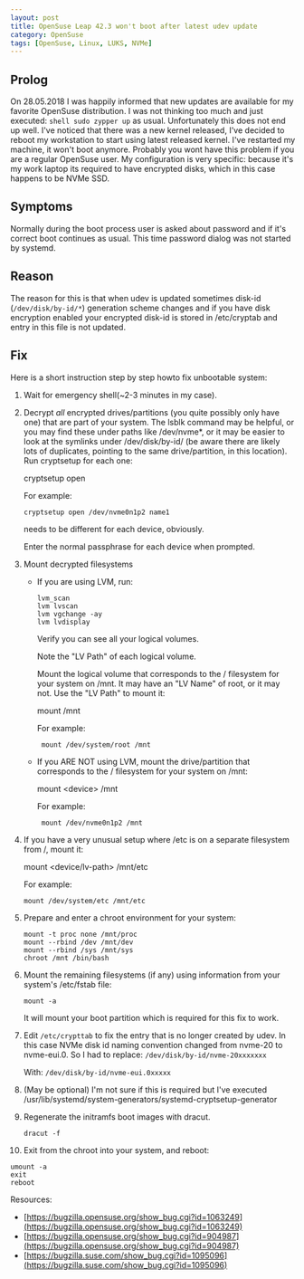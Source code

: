 ```yaml
---
layout: post
title: OpenSuse Leap 42.3 won't boot after latest udev update
category: OpenSuse
tags: [OpenSuse, Linux, LUKS, NVMe]
---
```


## Prolog 

On 28.05.2018 I was happily informed that new updates are available for my favorite
OpenSuse distribution. I was not thinking too much and just executed:
```shell sudo zypper up``` as usual. Unfortunately this does not end up well.
I've noticed that there was a new kernel released, I've decided to reboot my workstation
to start using latest released kernel.
I've restarted my machine, it won't boot anymore. Probably you wont 
have this problem if you are a regular OpenSuse user. My configuration is very specific: because it's 
my work laptop its required to have encrypted disks, which in this case happens to be NVMe SSD.


## Symptoms
Normally during the boot process user is asked about password and if it's correct boot continues as
usual. This time password dialog was not started by systemd.


## Reason

The reason for this is that when udev is updated sometimes disk-id (```/dev/disk/by-id/*```) generation scheme
changes and if you have disk encryption enabled your encrypted disk-id is stored in /etc/cryptab and entry
in this file is not updated. 


## Fix

Here is a short instruction step by step howto fix unbootable system:

1. Wait for emergency shell(~2-3 minutes in my case).

2. Decrypt *all* encrypted drives/partitions (you quite possibly only have one) that are part of your system. The lsblk command may be helpful, or you may find these under paths like /dev/nvme*, or it may be easier to look at the symlinks under /dev/disk/by-id/ (be aware there are likely lots of duplicates, pointing to the same drive/partition, in this location). Run cryptsetup for each one:

   cryptsetup open <device> <some-unique-name>

   For example:

   ```cryptsetup open /dev/nvme0n1p2 name1```

    <some-unique-name> needs to be different for each device, obviously. 

    Enter the normal passphrase for each device when prompted.

3. Mount decrypted filesystems
   * If you are using LVM, run:
     ```
     lvm_scan
     lvm lvscan
     lvm vgchange -ay
     lvm lvdisplay
     ```
     
     Verify you can see all your logical volumes.

     Note the "LV Path" of each logical volume.

     Mount the logical volume that corresponds to the / filesystem for your system on /mnt. It may have an "LV Name" of root, or it may not. Use the "LV Path" to mount it:

     mount <lv-path> /mnt

     For example:

     ```
      mount /dev/system/root /mnt
     ```

   * If you ARE NOT using LVM, mount the drive/partition that corresponds to the / filesystem for your system on /mnt:

     mount \<device\> /mnt

      For example:
     ```
      mount /dev/nvme0n1p2 /mnt
     ```
4. If you have a very unusual setup where /etc is on a separate filesystem from /, mount it:

   mount <device/lv-path> /mnt/etc

   For example:
   ```
   mount /dev/system/etc /mnt/etc
   ```
5. Prepare and enter a chroot environment for your system:
   ```
   mount -t proc none /mnt/proc
   mount --rbind /dev /mnt/dev
   mount --rbind /sys /mnt/sys
   chroot /mnt /bin/bash
   ```
6. Mount the remaining filesystems (if any) using information from your system's /etc/fstab file:

   ```
   mount -a
   ```
   It will mount your boot partition which is required for this fix to work.

7. Edit `/etc/crypttab` to fix the entry that is no longer created by udev. In this case NVMe disk id naming convention changed from nvme-20 to nvme-eui.0.
  So I had to replace:
  `/dev/disk/by-id/nvme-20xxxxxxx`

   With: `/dev/disk/by-id/nvme-eui.0xxxxx`

8. (May be optional) I'm not sure if this is required but I've executed /usr/lib/systemd/system-generators/systemd-cryptsetup-generator

9. Regenerate the initramfs boot images with dracut.

   ```
   dracut -f
   ```
10. Exit from the chroot into your system, and reboot:
   ```
   umount -a
   exit
   reboot
   ```
   

Resources:
* [https://bugzilla.opensuse.org/show_bug.cgi?id=1063249](https://bugzilla.opensuse.org/show_bug.cgi?id=1063249)
* [https://bugzilla.opensuse.org/show_bug.cgi?id=904987](https://bugzilla.opensuse.org/show_bug.cgi?id=904987)
* [https://bugzilla.suse.com/show_bug.cgi?id=1095096](https://bugzilla.suse.com/show_bug.cgi?id=1095096)
